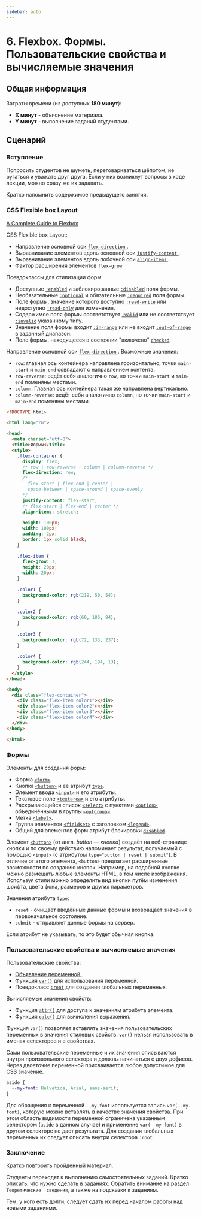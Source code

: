 ```yaml
---
sidebar: auto
---
```


# 6. Flexbox. Формы. Пользовательские свойства и вычисляемые значения

## Общая информация

Затраты времени (из доступных **180 минут**):

- **X минут** - объяснение материала.
- **Y минут** - выполнение заданий студентами.

## Сценарий

### Вступление

Попросить студентов не шуметь, переговариваться шёпотом, не ругаться и
уважать друг друга. Если у них возникнут вопросы в ходе лекции, можно сразу
же их задавать.

Кратко напомнить содержимое предыдущего занятия.

### CSS Flexible box Layout

[A Complete Guide to Flexbox
](https://css-tricks.com/snippets/css/a-guide-to-flexbox)

CSS Flexible box Layout:

- Направление основной оси [`flex-direction`
](https://developer.mozilla.org/ru/docs/Web/CSS/flex-direction).
- Выравнивание элементов вдоль основной оси [`justify-content`
](https://developer.mozilla.org/ru/docs/Web/CSS/justify-content).
- Выравнивание элементов вдоль побочной оси [`align-items`
](https://developer.mozilla.org/ru/docs/Web/CSS/align-items).
- Фактор расширения элементов [`flex-grow`
](https://developer.mozilla.org/ru/docs/Web/CSS/flex-grow)

Псевдоклассы для стилизации форм:

- Доступные [`:enabled`](https://webref.ru/css/enabled) и
заблокированные [`:disabled`](https://webref.ru/css/disabled) поля формы.
- Необязательные [`:optional`](https://webref.ru/css/optional) и
обязательные [`:required`](https://webref.ru/css/required) поля формы.
- Поле формы, значение которого доступно
[`:read-write`](https://webref.ru/css/read-write) или недоступно
[`:read-only`](https://webref.ru/css/read-only) для изменения.
- Содержимое поля формы соответствует
[`:valid`](https://webref.ru/css/valid) или не соответствует
[`:invalid`](https://webref.ru/css/invalid) указанному типу.
- Значение поля формы входит
[`:in-range`](https://webref.ru/css/in-range) или не входит
[`:out-of-range`](https://webref.ru/css/out-of-range) в заданный диапазон.
- Поле формы, находящееся в состоянии "включено"
[`checked`](https://webref.ru/css/checked).

Направление основной оси [`flex-direction`
  ](https://developer.mozilla.org/ru/docs/Web/CSS/flex-direction). Возможные 
значения:

- `row`: главная ось контейнера направлена горизонтально; точки 
`main-start` и `main-end` совпадают с направлением контента.
- `row-reverse`: ведёт себя аналогично `row`, но точки `main-start` и 
`main-end` поменяны местами.
- `column`: Главная ось контейнера такая же направлена вертикально.
- `column-reverse`: ведёт себя аналогично `column`, но точки `main-start` и 
`main-end` поменяны местами.

```html
<!DOCTYPE html>

<html lang="ru">

<head>
  <meta charset="utf-8">
  <title>Формы</title>
  <style>
    .flex-container {
      display: flex;
      /* row | row-reverse | column | column-reverse */
      flex-direction: row;
      /*
        flex-start | flex-end | center |
        space-between | space-around | space-evenly
      */
      justify-content: flex-start;
      /* flex-start | flex-end | center */
      align-items: stretch;
      
      height: 100px;
      width: 100px;
      padding: 2px;
      border: 1px solid black;
    }
    
    .flex-item {
      flex-grow: 1;
      height: 20px;
      width: 20px;
    }
    
    .color1 {
      background-color: rgb(219, 50, 54);
    }
    
    .color2 {
      background-color: rgb(60, 186, 84);
    }
    
    .color3 {
      background-color: rgb(72, 133, 237);
    }
    
    .color4 {
      background-color: rgb(244, 194, 13);
    }
  </style>
</head>

<body>
  <div class="flex-container">
    <div class="flex-item color1"></div>
    <div class="flex-item color2"></div>
    <div class="flex-item color3"></div>
    <div class="flex-item color4"></div>
  </div>
</body>

</html>
```

### Формы

Элементы для создания форм:

- Форма [`<form>`](https://webref.ru/html/form).
- Кнопка [`<button>`](https://webref.ru/html/button) и её атрибут
[`type`](https://webref.ru/html/button/type).
- Элемент ввода [`<input>`](https://webref.ru/html/input) и его атрибуты.
- Текстовое поле [`<textarea>`](https://webref.ru/html/textarea) и его 
атрибуты.
- Раскрывающийся список [`<select>`](https://webref.ru/html/select) с 
пунктами [`<option>`](https://webref.ru/html/option), объединёнными в 
группы [`<optgroup>`](https://webref.ru/html/optgroup).
- Метка [`<label>`](https://webref.ru/html/label).
- Группа элементов [`<fieldset>`](https://webref.ru/html/fieldset) с 
заголовком [`<legend>`](https://webref.ru/html/legend).
- Общий для элементов форм атрибут блокировки
[`disabled`](https://webref.ru/html/input/disabled).

Элемент [`<button>`](https://webref.ru/html/button) (от англ. _button — 
кнопка_) создаёт на веб-странице кнопки и по своему действию напоминает 
результат, получаемый с помощью `<input>` (с атрибутом `type="button | reset | submit"`). В отличие от этого элемента, `<button>` предлагает расширенные возможности по созданию кнопок. Например, на подобной кнопке можно размещать любые элементы HTML, в том числе изображения. Используя стили можно определить вид кнопки путём изменения шрифта, цвета фона, размеров и других параметров.

Значения атрибута `type`:

- `reset` - очищает введённые данные формы и возвращает значения в 
первоначальное состояние.
- `submit` - отправляет данные формы на сервер.

Если атрибут не указывать, то это будет обычная кнопка.

### Пользовательские свойства и вычисляемые значения

Пользовательские свойства:

- [Объявление переменной
](https://developer.mozilla.org/ru/docs/Web/CSS/Using_CSS_variables).
- Функция [`var()`](https://webref.ru/css/value/var) для использования 
переменной.
- Псевдокласс [`:root`](https://webref.ru/css/root) для создания глобальных
 переменных.
   
Вычисляемые значения свойств:

- Функция [`attr()`](https://webref.ru/css/value/attr) для доступа к 
значениям атрибута элемента.
- Функция [`calc()`](https://webref.ru/css/value/attr) для вычисления 
выражения.

Функция `var()` позволяет вставлять значения пользовательских переменных в значения стилевых свойств. `var()` нельзя использовать в именах селекторов и в свойствах.

Сами пользовательские переменные и их значения описываются внутри произвольного селектора и должны начинаться с двух дефисов. Через двоеточие переменной присваивается любое допустимое для CSS значение.

```css
aside {
  --my-font: Helvetica, Arial, sans-serif;
}
```
Для обращения к переменной `--my-font` используется запись `var(--my-font)`, 
которую можно вставлять в качестве значения свойства. При этом область видимости переменной ограничена указанным селектором (`aside` в данном случае) и применение `var(--my-font)` в другом селекторе не даст результата. Для создания глобальных переменных их следует описать внутри селектора `:root`.

### Заключение

Кратко повторить пройденный материал.

Студенты переходят к выполнению самостоятельных заданий. Кратко описать, что
нужно сделать в заданиях. Обратить внимание на раздел `Теоретические 
сведения`, а также на подсказки к заданиям.

Тем, у кого есть долги, следует сдать их перед началом работы над новыми 
заданиями.